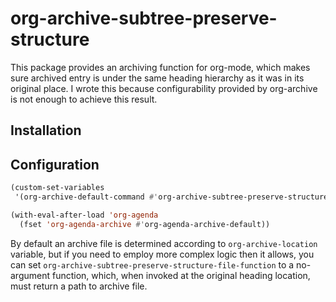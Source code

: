 # org-archive-subtree-preserve-structure #

This package provides an archiving function for org-mode, which makes sure
archived entry is under the same heading hierarchy as it was in its original
place. I wrote this because configurability provided by org-archive is not
enough to achieve this result.

## Installation ##

## Configuration ##

```lisp
(custom-set-variables
 '(org-archive-default-command #'org-archive-subtree-preserve-structure))

(with-eval-after-load 'org-agenda
  (fset 'org-agenda-archive #'org-agenda-archive-default))
```

By default an archive file is determined according to `org-archive-location`
variable, but if you need to employ more complex logic then it allows, you can
set `org-archive-subtree-preserve-structure-file-function` to a no-argument
function, which, when invoked at the original heading location, must return a
path to archive file.
